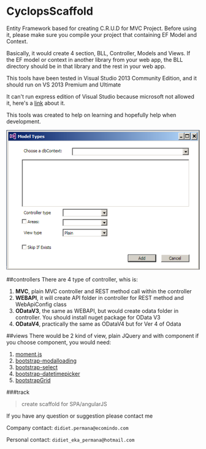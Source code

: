 CyclopsScaffold
===============

Entity Framework based for creating C.R.U.D for MVC Project. Before using it, please make sure you compile your project that containing EF Model and Context.

Basically, it would create 4 section, BLL, Controller, Models and Views. If the EF model or context in another library from your web app, the BLL directory should be in that library and the rest in your web app.

This tools have been tested in Visual Studio 2013 Community Edition, and it should run on VS 2013 Premium and Ultimate

It can't run express edition of Visual Studio because microsoft not allowed it, here's a [link](https://visualstudiomagazine.com/articles/2014/05/21/no-extensions-for-visual-studio-express.aspx) about it.

This tools was created to help on learning and hopefully help when development.

![User Interface](https://raw.githubusercontent.com/DidietEkaPermana/CyclopsScaffold/master/Image/cs2.png)

##controllers
There are 4 type of controller, whis is:

1. **MVC**, plain MVC controller and REST method call within the controller
2. **WEBAPI**, it will create API folder in controller for REST method and WebApiConfig class
3. **ODataV3**, the same as WEBAPI, but would create odata folder in controller. You should install nuget package for OData V3
4. **ODataV4**, practically the same as ODataV4 but for Ver 4 of Odata

##views
There would be 2 kind of view, plain JQuery and with component
if you choose component, you would need:

1. [moment.js](http://momentjs.com/)
2. [bootstrap-modalloading](https://github.com/ehpc/bootstrap-waitingfor)
3. [bootstrap-select](http://silviomoreto.github.io/bootstrap-select/)
4. [bootstrap-datetimepicker](https://github.com/Eonasdan/bootstrap-datetimepicker)
5. [bootstrapGrid](https://github.com/DidietEkaPermana/bootstrapGrid)

###track

>create scaffold for SPA/angularJS

If you have any question or suggestion please contact me

Company contact: ``didiet.permana@ecomindo.com``

Personal contact: ``didiet_eka_permana@hotmail.com``
